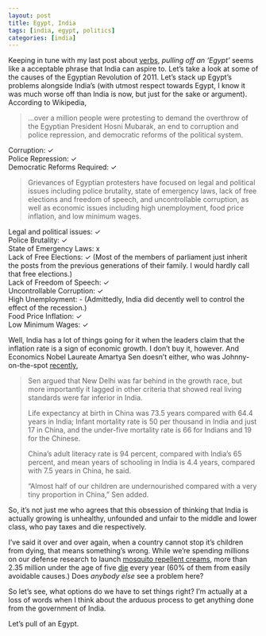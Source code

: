 ```yaml
---
layout: post
title: Egypt, India
tags: [india, egypt, politics]
categories: [india]
---
```


Keeping in tune with my last post about [verbs][], *pulling off an
‘Egypt’* seems like a acceptable phrase that India can aspire to. Let’s
take a look at some of the causes of the Egyptian Revolution of 2011.
Let’s stack up Egypt’s problems alongside India’s (with utmost respect
towards Egypt, I know it was much worse off than India is now, but just
for the sake or argument). According to Wikipedia,

> …over a million people were protesting to demand the overthrow of the
> Egyptian President Hosni Mubarak, an end to corruption and police
> repression, and democratic reforms of the political system.

Corruption: ✓  
Police Repression: ✓  
Democratic Reforms Required: ✓

> Grievances of Egyptian protesters have focused on legal and political
> issues including police brutality, state of emergency laws, lack of
> free elections and freedom of speech, and uncontrollable corruption,
> as well as economic issues including high unemployment, food price
> inflation, and low minimum wages.

Legal and political issues: ✓  
Police Brutality: ✓  
State of Emergency Laws: x  
Lack of Free Elections: ✓ (Most of the members of parliament just
inherit the posts from the previous generations of their family. I would
hardly call that free elections.)  
Lack of Freedom of Speech: ✓  
Uncontrollable Corruption: ✓  
High Unemployment: - (Admittedly, India did decently well to control the
effect of the recession.)  
Food Price Inflation: ✓  
Low Minimum Wages: ✓

Well, India has a lot of things going for it when the leaders claim that
the inflation rate is a sign of economic growth. I don’t buy it,
however. And Economics Nobel Laureate Amartya Sen doesn’t either, who
was Johnny-on-the-spot [recently][],

> Sen argued that New Delhi was far behind in the growth race, but more
> importantly it lagged in other criteria that showed real living
> standards were far inferior in India.
>
> Life expectancy at birth in China was 73.5 years compared with 64.4
> years in India; Infant mortality rate is 50 per thousand in India and
> just 17 in China, and the under-five mortality rate is 66 for Indians
> and 19 for the Chinese.
>
> China’s adult literacy rate is 94 percent, compared with India’s 65
> percent, and mean years of schooling in India is 4.4 years, compared
> with 7.5 years in China, he said.
>
> “Almost half of our children are undernourished compared with a very
> tiny proportion in China,” Sen added.

So, it’s not just me who agrees that this obsession of thinking that
India is actually growing is unhealthy, unfounded and unfair to the
middle and lower class, who pay taxes and die respectively.

I’ve said it over and over again, when a country cannot stop it’s
children from dying, that means something’s wrong. While we’re spending
millions on our defense research to launch [mosquito repellent
creams][], more than 2.35 million under the age of five [die][] every
year (60% of them from easily avoidable causes.) Does *anybody else* see
a problem here?

So let’s see, what options do we have to set things right? I’m actually
at a loss of words when I think about the arduous process to get
anything done from the government of India.

Let’s pull of an Egypt.

  [verbs]: http://blog.hardikr.com/startups/call-me
  [recently]: http://www.google.com/hostednews/afp/article/ALeqM5hPEP4v8X3uqX4vQ-KSlAVXxbqY0A?docId=CNG.26f85a77fe573d0130a10eb475c1a65e.c41
  [mosquito repellent creams]: http://news.google.co.in/news/url?sa=t&ct2=in/0_0_s_0_0_t&ct3=MAA4AEgAUABgAWoCaW4&usg=AFQjCNGwSh9GKChv4xi-cOLtqmY8CMYjfw&cid=8797660069560&ei=rohbTaCbK8G3cKXNzN0C&rt=SEARCH&vm=STANDARD&url=http://timesofindia.indiatimes.com/india/DRDO-develops-mosquito-repellent-cream/articleshow/7496555.cms
  [die]: http://www.reuters.com/article/2010/11/13/us-india-deaths-child-idUSTRE6AC01Y20101113
